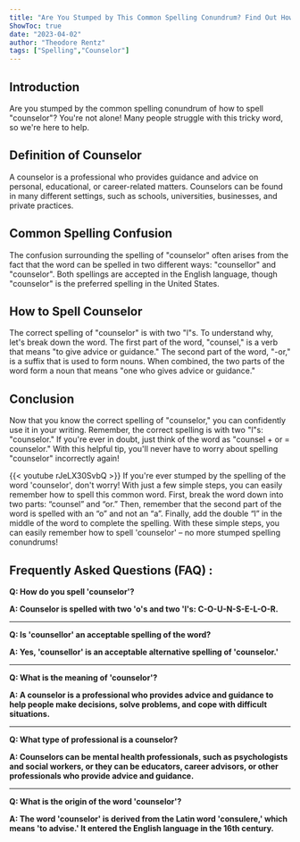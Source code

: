 ```yaml
---
title: "Are You Stumped by This Common Spelling Conundrum? Find Out How to Spell 'Counselor' Now!"
ShowToc: true 
date: "2023-04-02"
author: "Theodore Rentz" 
tags: ["Spelling","Counselor"]
---
```

## Introduction 
Are you stumped by the common spelling conundrum of how to spell "counselor"? You're not alone! Many people struggle with this tricky word, so we're here to help. 

## Definition of Counselor 
A counselor is a professional who provides guidance and advice on personal, educational, or career-related matters. Counselors can be found in many different settings, such as schools, universities, businesses, and private practices. 

## Common Spelling Confusion 
The confusion surrounding the spelling of "counselor" often arises from the fact that the word can be spelled in two different ways: "counsellor" and "counselor". Both spellings are accepted in the English language, though "counselor" is the preferred spelling in the United States. 

## How to Spell Counselor 
The correct spelling of "counselor" is with two "l"s. To understand why, let's break down the word. The first part of the word, "counsel," is a verb that means "to give advice or guidance." The second part of the word, "-or," is a suffix that is used to form nouns. When combined, the two parts of the word form a noun that means "one who gives advice or guidance." 

## Conclusion 
Now that you know the correct spelling of "counselor," you can confidently use it in your writing. Remember, the correct spelling is with two "l"s: "counselor." If you're ever in doubt, just think of the word as "counsel + or = counselor." With this helpful tip, you'll never have to worry about spelling "counselor" incorrectly again!

{{< youtube rJeLX30SvbQ >}} 
If you're ever stumped by the spelling of the word 'counselor', don't worry! With just a few simple steps, you can easily remember how to spell this common word. First, break the word down into two parts: “counsel” and “or.” Then, remember that the second part of the word is spelled with an “o” and not an “a”. Finally, add the double “l” in the middle of the word to complete the spelling. With these simple steps, you can easily remember how to spell 'counselor' – no more stumped spelling conundrums!

## Frequently Asked Questions (FAQ) :
**Q: How do you spell 'counselor'?**

**A: Counselor is spelled with two 'o's and two 'l's: C-O-U-N-S-E-L-O-R.**

---

**Q: Is 'counsellor' an acceptable spelling of the word?**

**A: Yes, 'counsellor' is an acceptable alternative spelling of 'counselor.'**

---

**Q: What is the meaning of 'counselor'?**

**A: A counselor is a professional who provides advice and guidance to help people make decisions, solve problems, and cope with difficult situations.**

---

**Q: What type of professional is a counselor?**

**A: Counselors can be mental health professionals, such as psychologists and social workers, or they can be educators, career advisors, or other professionals who provide advice and guidance.**

---

**Q: What is the origin of the word 'counselor'?**

**A: The word 'counselor' is derived from the Latin word 'consulere,' which means 'to advise.' It entered the English language in the 16th century.**





